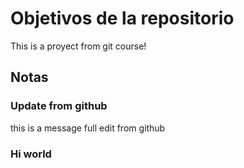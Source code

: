 # Objetivos de la repositorio

This is a proyect from git course! 

## Notas

### Update from github
this is a message full edit from github



### Hi world
